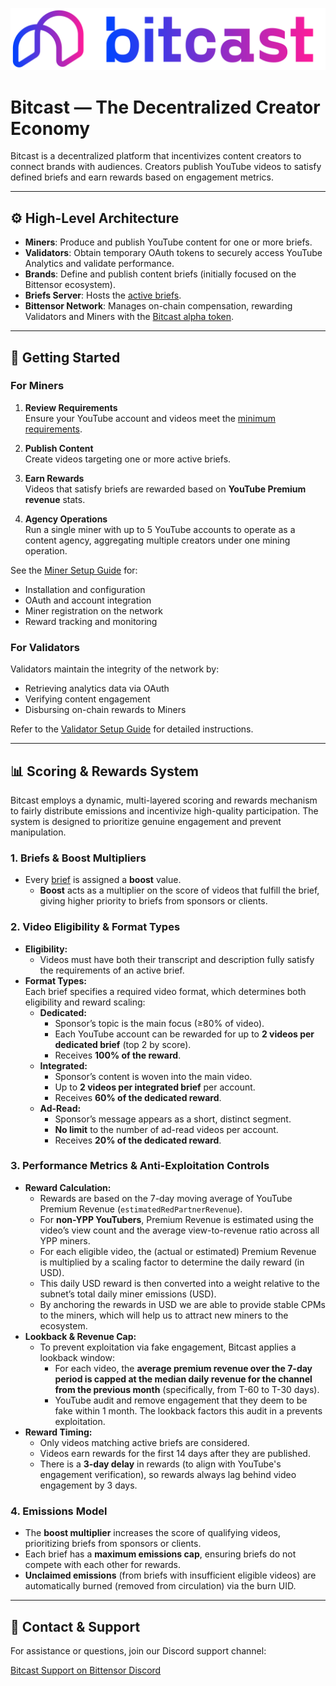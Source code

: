 <p align="center">
  <a href="https://www.bitcast.network/">
    <img src="assets/lockup_gradient.svg" alt="Bitcast Logo" width="800" />
  </a>
</p>

# Bitcast — The Decentralized Creator Economy

Bitcast is a decentralized platform that incentivizes content creators to connect brands with audiences. Creators publish YouTube videos to satisfy defined briefs and earn rewards based on engagement metrics.

---

## ⚙️ High-Level Architecture

- **Miners**: Produce and publish YouTube content for one or more briefs.  
- **Validators**: Obtain temporary OAuth tokens to securely access YouTube Analytics and validate performance.  
- **Brands**: Define and publish content briefs (initially focused on the Bittensor ecosystem).  
- **Briefs Server**: Hosts the [active briefs](https://www.dashboard.bitcast.network/briefs).  
- **Bittensor Network**: Manages on-chain compensation, rewarding Validators and Miners with the [Bitcast alpha token](https://www.coingecko.com/en/coins/bitcast).

---

## 🚀 Getting Started

### For Miners

1. **Review Requirements**  
   Ensure your YouTube account and videos meet the [minimum requirements](bitcast/miner/README.md).

2. **Publish Content**  
   Create videos targeting one or more active briefs.

3. **Earn Rewards**  
   Videos that satisfy briefs are rewarded based on **YouTube Premium revenue** stats.

4. **Agency Operations**  
   Run a single miner with up to 5 YouTube accounts to operate as a content agency, aggregating multiple creators under one mining operation.

See the [Miner Setup Guide](bitcast/miner/README.md) for:
- Installation and configuration  
- OAuth and account integration  
- Miner registration on the network  
- Reward tracking and monitoring

### For Validators

Validators maintain the integrity of the network by:
- Retrieving analytics data via OAuth  
- Verifying content engagement  
- Disbursing on-chain rewards to Miners

Refer to the [Validator Setup Guide](bitcast/validator/README.md) for detailed instructions.

---

## 📊 Scoring & Rewards System

Bitcast employs a dynamic, multi-layered scoring and rewards mechanism to fairly distribute emissions and incentivize high-quality participation. The system is designed to prioritize genuine engagement and prevent manipulation.

### 1. Briefs & Boost Multipliers

- Every [brief](https://dashboard.bitcast.network/) is assigned a **boost** value.
  - **Boost** acts as a multiplier on the score of videos that fulfill the brief, giving higher priority to briefs from sponsors or clients.

### 2. Video Eligibility & Format Types

- **Eligibility:**  
  - Videos must have both their transcript and description fully satisfy the requirements of an active brief.
- **Format Types:**  
  Each brief specifies a required video format, which determines both eligibility and reward scaling:
  - **Dedicated:**  
    - Sponsor’s topic is the main focus (≥80% of video).
    - Each YouTube account can be rewarded for up to **2 videos per dedicated brief** (top 2 by score).
    - Receives **100% of the reward**.
  - **Integrated:**  
    - Sponsor’s content is woven into the main video.
    - Up to **2 videos per integrated brief** per account.
    - Receives **60% of the dedicated reward**.
  - **Ad-Read:**  
    - Sponsor’s message appears as a short, distinct segment.
    - **No limit** to the number of ad-read videos per account.
    - Receives **20% of the dedicated reward**.

### 3. Performance Metrics & Anti-Exploitation Controls

- **Reward Calculation:**  
  - Rewards are based on the 7-day moving average of YouTube Premium Revenue (`estimatedRedPartnerRevenue`).
  - For **non-YPP YouTubers**, Premium Revenue is estimated using the video’s view count and the average view-to-revenue ratio across all YPP miners.
  - For each eligible video, the (actual or estimated) Premium Revenue is multiplied by a scaling factor to determine the daily reward (in USD).
  - This daily USD reward is then converted into a weight relative to the subnet’s total daily miner emissions (USD).
  - By anchoring the rewards in USD we are able to provide stable CPMs to the miners, which will help us to attract new miners to the ecosystem. 
- **Lookback & Revenue Cap:**  
  - To prevent exploitation via fake engagement, Bitcast applies a lookback window:
    - For each video, the **average premium revenue over the 7-day period is capped at the median daily revenue for the channel from the previous month** (specifically, from T-60 to T-30 days).
    - YouTube audit and remove engagement that they deem to be fake within 1 month. The lookback factors this audit in a prevents exploitation.
- **Reward Timing:**  
  - Only videos matching active briefs are considered.
  - Videos earn rewards for the first 14 days after they are published.
  - There is a **3-day delay** in rewards (to align with YouTube's engagement verification), so rewards always lag behind video engagement by 3 days.

### 4. Emissions Model

- The **boost multiplier** increases the score of qualifying videos, prioritizing briefs from sponsors or clients.
- Each brief has a **maximum emissions cap**, ensuring briefs do not compete with each other for rewards.
- **Unclaimed emissions** (from briefs with insufficient eligible videos) are automatically burned (removed from circulation) via the burn UID.

---

## 🤝 Contact & Support

For assistance or questions, join our Discord support channel:

[Bitcast Support on Bittensor Discord](https://discord.com/channels/799672011265015819/1362489640841380045)
